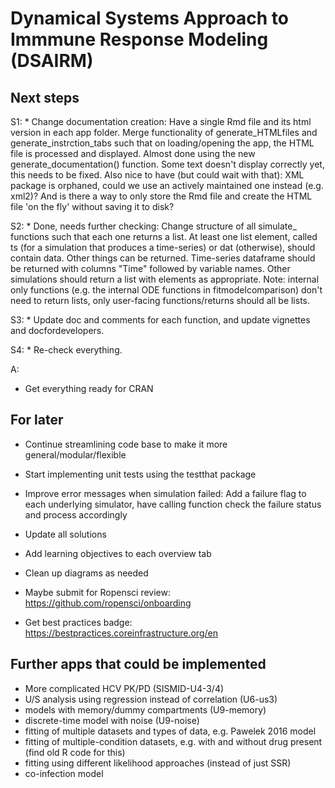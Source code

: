 # Dynamical Systems Approach to Immmune Response Modeling (DSAIRM) 

## Next steps
S1: * Change documentation creation: Have a single Rmd file and its html version in each app folder. Merge functionality of generate_HTMLfiles and generate_instrction_tabs such that on loading/opening the app, the HTML file is processed and displayed. Almost done using the new generate_documentation() function. Some text doesn't display correctly yet, this needs to be fixed. Also nice to have (but could wait with that): XML package is orphaned, could we use an actively maintained one instead (e.g. xml2)? And is there a way to only store the Rmd file and create the HTML file 'on the fly' without saving it to disk?

S2: * Done, needs further checking: Change structure of all simulate_ functions such that each one returns a list. At least one list element, called ts (for a simulation that produces a time-series) or dat (otherwise), should contain data. Other things can be returned.
Time-series dataframe should be returned with columns "Time" followed by variable names. Other simulations should return a list with elements as appropriate. Note: internal only functions (e.g. the internal ODE functions in fitmodelcomparison) don't need to return lists, only user-facing functions/returns should all be lists.   

S3: * Update doc and comments for each function, and update vignettes and docfordevelopers. 

S4: * Re-check everything.


A:
* Get everything ready for CRAN


## For later
* Continue streamlining code base to make it more general/modular/flexible
* Start implementing unit tests using the testthat package
* Improve error messages when simulation failed: Add a failure flag to each underlying simulator, have calling function check the failure status and process accordingly

* Update all solutions 
* Add learning objectives to each overview tab
* Clean up diagrams as needed
* Maybe submit for Ropensci review: https://github.com/ropensci/onboarding
* Get best practices badge: https://bestpractices.coreinfrastructure.org/en

## Further apps that could be implemented
* More complicated HCV PK/PD (SISMID-U4-3/4)
* U/S analysis using regression instead of correlation (U6-us3)
* models with memory/dummy compartments (U9-memory)
* discrete-time model with noise (U9-noise)
* fitting of multiple datasets and types of data, e.g. Pawelek 2016 model
* fitting of multiple-condition datasets, e.g. with and without drug present (find old R code for this) 
* fitting using different likelihood approaches (instead of just SSR)
* co-infection model
